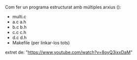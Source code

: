 Com fer un programa estructurat amb múltiples arxius ():
  - multi.c
  - a.c a.h
  - b.c b.h
  - c.c c.h
  - d.c d.h
  - Makefile (per linkar-los tots)

extret de: "https://www.youtube.com/watch?v=8oyQ3ixxDaM"
